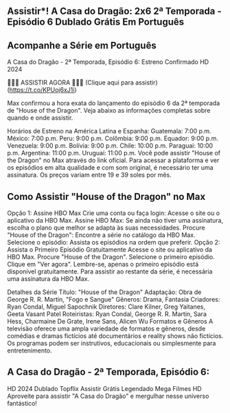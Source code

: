 ## Assistir*! A Casa do Dragão: 2x6 2ª Temporada - Episódio 6 Dublado Grátis Em Português

## Acompanhe a Série em Português 

A Casa do Dragão - 2ª Temporada, Episódio 6: Estreno Confirmado HD 2024

🚨🚨🚨 ASSISTIR AGORA 🚨🚨🚨 (Clique aqui para assistir)(https://t.co/KPUoj6xJ1i)

Max confirmou a hora exata do lançamento do episódio 6 da 2ª temporada de "House of the Dragon". Veja abaixo as informações completas sobre quando e onde assistir.

Horários de Estreno na América Latina e Espanha:
Guatemala: 7:00 p.m.
México: 7:00 p.m.
Peru: 9:00 p.m.
Colômbia: 9:00 p.m.
Equador: 9:00 p.m.
Venezuela: 9:00 p.m.
Bolívia: 9:00 p.m.
Chile: 10:00 p.m.
Paraguai: 10:00 p.m.
Argentina: 11:00 p.m.
Uruguai: 11:00 p.m.
Você pode assistir "House of the Dragon" no Max através do link oficial. Para acessar a plataforma e ver os episódios em alta qualidade e com som original, é necessário ter uma assinatura. Os preços variam entre 19 e 39 soles por mês.

## Como Assistir "House of the Dragon" no Max
Opção 1: Assine HBO Max
Crie uma conta ou faça login: Acesse o site ou o aplicativo da HBO Max.
Assine HBO Max: Se ainda não tiver uma assinatura, escolha o plano que melhor se adapta às suas necessidades.
Procure "House of the Dragon": Encontre a série no catálogo da HBO Max.
Selecione o episódio: Assista os episódios na ordem que preferir.
Opção 2: Assista o Primeiro Episódio Gratuitamente
Acesse o site ou aplicativo da HBO Max.
Procure "House of the Dragon".
Selecione o primeiro episódio.
Clique em "Ver agora".
Lembre-se, apenas o primeiro episódio está disponível gratuitamente. Para assistir ao restante da série, é necessária uma assinatura da HBO Max.

Detalhes da Série
Título: "House of the Dragon"
Adaptação: Obra de George R. R. Martin, "Fogo e Sangue"
Gêneros: Drama, Fantasia
Criadores: Ryan Condal, Miguel Sapochnik
Diretores: Clare Kilner, Greg Yaitanes, Geeta Vasant Patel
Roteiristas: Ryan Condal, George R. R. Martin, Sara Hess, Charmaine De Grate, Irene Sans, Alicen Wu
Formatos e Gêneros
A televisão oferece uma ampla variedade de formatos e gêneros, desde comédias e dramas fictícios até documentários e reality shows não fictícios. Os programas podem ser instrutivos, educacionais ou simplesmente para entretenimento.

## A Casa do Dragão - 2ª Temporada, Episódio 6:
HD 2024
Dublado
Topflix
Assistir Grátis
Legendado
Mega Filmes HD
Aproveite para assistir "A Casa do Dragão" e mergulhar nesse universo fantástico!
